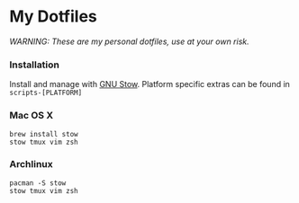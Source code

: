 # My Dotfiles

*WARNING: These are my personal dotfiles, use at your own risk.*

### Installation
Install and manage with [GNU Stow](https://www.gnu.org/software/stow/).
Platform specific extras can be found in `scripts-[PLATFORM]`

### Mac OS X
```shell
brew install stow
stow tmux vim zsh
```

### Archlinux
```shell
pacman -S stow
stow tmux vim zsh
```
